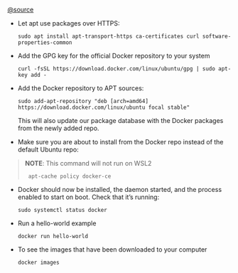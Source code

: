 [@source](https://www.digitalocean.com/community/tutorials/how-to-install-and-use-docker-on-ubuntu-20-04)
- Let apt use packages over HTTPS:
  ```
  sudo apt install apt-transport-https ca-certificates curl software-properties-common
  ```

- Add the GPG key for the official Docker repository to your system
  ```
  curl -fsSL https://download.docker.com/linux/ubuntu/gpg | sudo apt-key add -
  ```

- Add the Docker repository to APT sources:
  ```
  sudo add-apt-repository "deb [arch=amd64] https://download.docker.com/linux/ubuntu focal stable"
  ```
  This will also update our package database with the Docker packages from the newly added repo.

- Make sure you are about to install from the Docker repo instead of the default Ubuntu repo:
> **NOTE**: This command will not run on WSL2
> ```
>  apt-cache policy docker-ce
> ```

- Docker should now be installed, the daemon started, and the process enabled to start on boot. Check that it’s running:
  ```
  sudo systemctl status docker
  ```

- Run a hello-world example
  ```
  docker run hello-world
  ```

- To see the images that have been downloaded to your computer
  ```
  docker images
  ```
